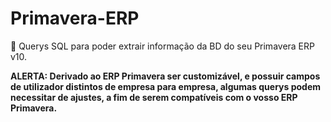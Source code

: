 # Primavera-ERP

🎯 Querys SQL para poder extrair informação da BD do seu Primavera ERP v10.

<b>ALERTA: Derivado ao ERP Primavera ser customizável, e possuir campos de utilizador distintos de empresa para empresa, algumas querys podem necessitar de ajustes, a fim de serem compatíveis com o vosso ERP Primavera.</b>
